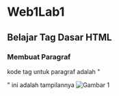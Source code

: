 # Web1Lab1
## Belajar Tag Dasar HTML

### Membuat Paragraf
kode tag untuk paragraf adalah "<P>"
ini adalah tampilannya
![Gambar 1](ss1.PNG)